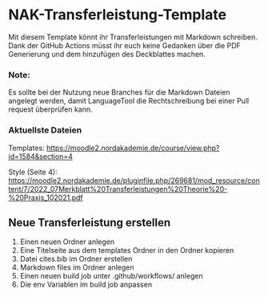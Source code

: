 # NAK-Transferleistung-Template

Mit diesem Template könnt ihr Transferleistungen mit Markdown schreiben. Dank der GitHub Actions müsst ihr euch keine Gedanken über die PDF Generierung und dem hinzufügen des Deckblattes machen. 

### Note:
Es sollte bei der Nutzung neue Branches für die Markdown Dateien angelegt werden, damit LanguageTool die Rechtschreibung bei einer Pull request überprüfen kann.

### Aktuellste Dateien
Templates:        https://moodle2.nordakademie.de/course/view.php?id=1584&section=4

Style (Seite 4):  https://moodle2.nordakademie.de/pluginfile.php/269681/mod_resource/content/7/2022_07Merkblatt%20Transferleistungen%20Theorie%20-%20Praxis_102021.pdf

## Neue Transferleistung erstellen

1. Einen neuen Ordner anlegen
2. Eine Titelseite aus dem templates Ordner in den Ordner kopieren
3. Datei cites.bib im Ordner erstellen
4. Markdown files im Ordner anlegen
5. Einen neuen build job unter .github/workflows/ anlegen
6. Die env Variablen im build job anpassen
